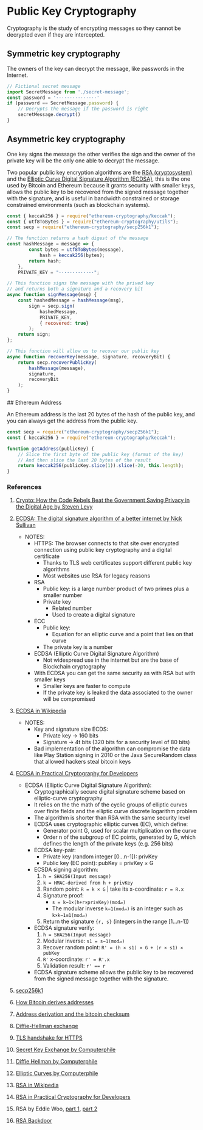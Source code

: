 # Public Key Cryptography

Cryptography is the study of encrypting messages so they cannot be decrypted even if they are intercepted.

## Symmetric key cryptography

The owners of the key can decrypt the message, like passwords in the Internet.

```JavaScript
// Fictional secret message
import SecretMessage from './secret-message';
const password = '···············'
if (password == SecretMessage.password) {
    // Decrypts the message if the password is right
    secretMessage.decrypt()
}
```

## Asymmetric key cryptography

One key signs the message the other verifies the sign and the owner of the private key will be the only one able to decrypt the message.

Two popular public key encryption algorithms are the [RSA (cryptosystem)](<https://en.wikipedia.org/wiki/RSA_(cryptosystem)>) and the [Elliptic Curve Digital Signature Algorithm (ECDSA)](https://en.wikipedia.org/wiki/Elliptic_Curve_Digital_Signature_Algorithm), this is the one used by Bitcoin and Ethereum because it grants security with smaller keys, allows the public key to be recovered from the signed message together with the signature, and is useful in bandwidth constrained or storage constrained environments (such as blockchain systems).

```JavaScript
const { keccak256 } = require("ethereum-cryptography/keccak");
const { utf8ToBytes } = require("ethereum-cryptography/utils");
const secp = require("ethereum-cryptography/secp256k1");

// The function returns a hash digest of the message
const hashMessage = message => {
        const bytes = utf8ToBytes(message),
            hash = keccak256(bytes);
        return hash;
    },
    PRIVATE_KEY = "·············";

// This function signs the message with the prived key
// and returns both a signature and a recovery bit
async function signMessage(msg) {
    const hashedMessage = hashMessage(msg),
        sign = secp.sign(
            hashedMessage,
            PRIVATE_KEY,
            { recovered: true}
        );
    return sign;
};

// This function will allow us to recover our public key
async function recoverKey(message, signature, recoveryBit) {
    return secp.recoverPublicKey(
        hashMessage(message),
        signature,
        recoveryBit
    );
}
```

## Ethereum Address

An Ethereum address is the last 20 bytes of the hash of the public key, and you can always get the address from the public key.

```JavaScript
const secp = require("ethereum-cryptography/secp256k1");
const { keccak256 } = require("ethereum-cryptography/keccak");

function getAddress(publicKey) {
    // Slice the first byte of the public key (format of the key)
    // And then slice the last 20 bytes of the result
    return keccak256(publicKey.slice(1)).slice(-20, this.length);
}
```

### References

1.  [Crypto: How the Code Rebels Beat the Government Saving Privacy in the Digital Age by Steven Levy](https://www.amazon.com/Crypto-Rebels-Government-Privacy-Digital/dp/0140244328)
2.  [ECDSA: The digital signature algorithm of a better internet by Nick Sullivan](https://blog.cloudflare.com/ecdsa-the-digital-signature-algorithm-of-a-better-internet/)
    -   NOTES:
        -   HTTPS: The browser connects to that site over encrypted connection using public key cryptography and a digital certificate
            -   Thanks to TLS web certificates support different public key algorithms
            -   Most websites use RSA for legacy reasons
        -   RSA
            -   Public key: is a large number product of two primes plus a smaller number
            -   Private key
                -   Related number
                -   Used to create a digital signature
        -   ECC
            -   Public key:
                -   Equation for an elliptic curve and a point that lies on that curve
            -   The private key is a number
        -   ECDSA (Elliptic Curve Digital Signature Algorithm)
            -   Not widespread use in the internet but are the base of Blockchain cryptography
        -   With ECDSA you can get the same security as with RSA but with smaller keys
            -   Smaller keys are faster to compute
            -   If the private key is leaked the data associated to the owner will be compromised
3.  [ECDSA in Wikipedia](https://en.wikipedia.org/wiki/Elliptic_Curve_Digital_Signature_Algorithm)
    -   NOTES:
        -   Key and signature size ECDS:
            -   Private key -> 160 bits
            -   Signature -> 4t bits (320 bits for a security level of 80 bits)
        -   Bad implementation of the algorithm can compromise the data like Play Station signing in 2010 or the Java SecureRandom class that allowed hackers steal bitcoin keys
4.  [ECDSA in Practical Cryptography for Developers](https://cryptobook.nakov.com/digital-signatures/ecdsa-sign-verify-messages)

    -   ECDSA (Elliptic Curve Digital Signature Algorithm):
        -   Cryptographically secure digital signature scheme based on elliptic-curve cryptography
        -   It relies on the the math of the cyclic groups of elliptic curves over finite fields and the elliptic curve discrete logarithm problem
        -   The algorithm is shorter than RSA with the same security level
        -   ECDSA uses cryptographic elliptic curves (EC), which define:
            -   Generator point G, used for scalar multiplication on the curve
            -   Order n of the subgroup of EC points, generated by G, which defines the length of the private keys (e.g. 256 bits)
        -   ECDSA key-pair:
            -   Private key (random integer [0...n-1]): privKey
            -   Public key (EC point): pubKey = privKey × G
        -   ECSDA signing algorithm:
            1. `h = SHA256(Input message)`
            2. `k = HMAC-derived from h + privKey`
            3. Random point: `R = k × G` | take its x-coordinate: `r = R.x`
            4. Signature proof:
                - `s = k−1×(h+r×privKey)(mod𝓃)`
                - The modular inverse `k−1(mod𝓃)` is an integer such as `k×k−1≡1(mod𝓃)`
            5. Return the signature `{r, s}` (integers in the range [1...n-1])
        -   ECDSA signature verify:
            1. `h = SHA256(Input message)`
            2. Modular inverse: `s1 = s−1(mod𝓃)`
            3. Recover random point: `R' = (h × s1) × G + (r × s1) × pubKey`
            4. `R'` x-coordinate: `r' = R'.x`
            5. Validation result: `r' == r`
        -   ECDSA signature scheme allows the public key to be recovered from the signed message together with the signature.

5.  [secp256k1](https://en.bitcoin.it/wiki/Secp256k1)
6.  [How Bitcoin derives addresses](https://en.bitcoin.it/wiki/Address)
7.  [Address derivation and the bitcoin checksum](https://en.bitcoin.it/wiki/Technical_background_of_version_1_Bitcoin_addresses#:~:text=A%20Bitcoin%20address%20is%20a,that%20the%20signature%20is%20valid.)
8.  [Diffie-Hellman exchange](https://en.wikipedia.org/wiki/Diffie%E2%80%93Hellman_key_exchange)
9.  [TLS handshake for HTTPS](https://security.stackexchange.com/a/41226)
10. [Secret Key Exchange by Computerphile](https://www.youtube.com/watch?v=NmM9HA2MQGI)
11. [Diffie Hellman by Computerphile](https://www.youtube.com/watch?v=Yjrfm_oRO0w)
12. [Elliptic Curves by Computerphile](https://www.youtube.com/watch?v=NF1pwjL9-DE)
13. [RSA in Wikipedia](<https://en.wikipedia.org/wiki/RSA_(cryptosystem)>)
14. [RSA in Practical Cryptography for Developers](https://cryptobook.nakov.com/digital-signatures/rsa-signatures)
15. RSA by Eddie Woo, [part 1](https://www.youtube.com/watch?v=4zahvcJ9glg), [part 2](https://www.youtube.com/watch?v=oOcTVTpUsPQ)
16. [RSA Backdoor](https://www.reuters.com/article/us-usa-security-nsa-rsa/exclusive-nsa-infiltrated-rsa-security-more-deeply-than-thought-study-idUSBREA2U0TY20140331)
